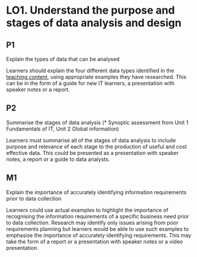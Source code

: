# LO1. Understand the purpose and stages of data analysis and design

## P1
Explain the types of data that can be
analysed

Learners should explain the four different data types identified in the [teaching content](/content%2F1.1%20Data%20types.md), using appropriate examples they have researched. This can be
in the form of a guide for new IT learners, a presentation with speaker notes or a report.


## P2
Summarise the stages of data analysis
(* Synoptic assessment from Unit 1
Fundamentals of IT, Unit 2 Global
information)

Learners must summarise all of the stages of data analysis to include purpose and relevance of each stage to the production of useful and cost
effective data. This could be presented as a presentation with speaker notes, a report or a guide to data analysts.

## M1
Explain the importance of accurately
identifying information requirements
prior to data collection

Learners could use actual examples to highlight the importance of recognising the information requirements of a specific business need prior to data
collection. Research may identify only issues arising from poor requirements planning but learners would be able to use such examples to emphasise the
importance of accurately identifying requirements. This may take the form of a report or a presentation with speaker notes or a video presentation.
